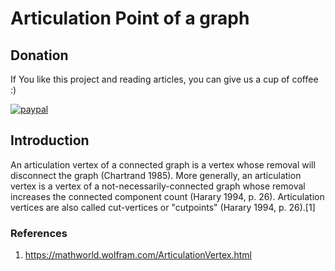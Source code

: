 # Articulation Point of a graph
## Donation
If You like this project and reading articles, you can give us a cup of coffee :) 

[![paypal](https://www.paypalobjects.com/en_US/i/btn/btn_donateCC_LG.gif)](https://paypal.me/Faroque?country.x=US&locale.x=en_US)


## Introduction
An articulation vertex of a connected graph is a vertex whose removal will disconnect the graph (Chartrand 1985). More generally, an articulation vertex is a vertex of a not-necessarily-connected graph whose removal increases the connected component count (Harary 1994, p. 26). Articulation vertices are also called cut-vertices or "cutpoints" (Harary 1994, p. 26).[1]

### References
1. https://mathworld.wolfram.com/ArticulationVertex.html